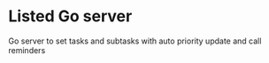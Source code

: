 # Listed Go server 

Go server to set tasks and subtasks with auto priority update and call reminders
